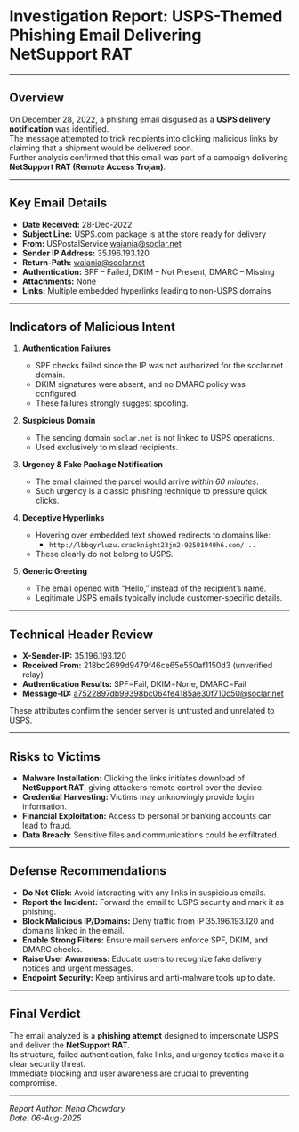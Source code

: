 # Investigation Report: USPS-Themed Phishing Email Delivering NetSupport RAT

---

## Overview
On December 28, 2022, a phishing email disguised as a **USPS delivery notification** was identified.  
The message attempted to trick recipients into clicking malicious links by claiming that a shipment would be delivered soon.  
Further analysis confirmed that this email was part of a campaign delivering **NetSupport RAT (Remote Access Trojan)**.  

---

## Key Email Details
- **Date Received:** 28-Dec-2022  
- **Subject Line:** USPS.com package is at the store ready for delivery  
- **From:** USPostalService <waiania@soclar.net>  
- **Sender IP Address:** 35.196.193.120  
- **Return-Path:** waiania@soclar.net  
- **Authentication:** SPF – Failed, DKIM – Not Present, DMARC – Missing  
- **Attachments:** None  
- **Links:** Multiple embedded hyperlinks leading to non-USPS domains  

---

## Indicators of Malicious Intent

1. **Authentication Failures**  
   - SPF checks failed since the IP was not authorized for the soclar.net domain.  
   - DKIM signatures were absent, and no DMARC policy was configured.  
   - These failures strongly suggest spoofing.  

2. **Suspicious Domain**  
   - The sending domain `soclar.net` is not linked to USPS operations.  
   - Used exclusively to mislead recipients.  

3. **Urgency & Fake Package Notification**  
   - The email claimed the parcel would arrive *within 60 minutes*.  
   - Such urgency is a classic phishing technique to pressure quick clicks.  

4. **Deceptive Hyperlinks**  
   - Hovering over embedded text showed redirects to domains like:  
     - `http://lbbqyrluzu.cracknight23jm2-92501940h6.com/...`  
   - These clearly do not belong to USPS.  

5. **Generic Greeting**  
   - The email opened with “Hello,” instead of the recipient’s name.  
   - Legitimate USPS emails typically include customer-specific details.  

---

## Technical Header Review
- **X-Sender-IP:** 35.196.193.120  
- **Received From:** 218bc2699d9479f46ce65e550af1150d3 (unverified relay)  
- **Authentication Results:** SPF=Fail, DKIM=None, DMARC=Fail  
- **Message-ID:** <a7522897db99398bc064fe4185ae30f710c50@soclar.net>  

These attributes confirm the sender server is untrusted and unrelated to USPS.  

---

## Risks to Victims
- **Malware Installation:** Clicking the links initiates download of **NetSupport RAT**, giving attackers remote control over the device.  
- **Credential Harvesting:** Victims may unknowingly provide login information.  
- **Financial Exploitation:** Access to personal or banking accounts can lead to fraud.  
- **Data Breach:** Sensitive files and communications could be exfiltrated.  

---

## Defense Recommendations
- **Do Not Click:** Avoid interacting with any links in suspicious emails.  
- **Report the Incident:** Forward the email to USPS security and mark it as phishing.  
- **Block Malicious IP/Domains:** Deny traffic from IP 35.196.193.120 and domains linked in the email.  
- **Enable Strong Filters:** Ensure mail servers enforce SPF, DKIM, and DMARC checks.  
- **Raise User Awareness:** Educate users to recognize fake delivery notices and urgent messages.  
- **Endpoint Security:** Keep antivirus and anti-malware tools up to date.  

---

## Final Verdict
The email analyzed is a **phishing attempt** designed to impersonate USPS and deliver the **NetSupport RAT**.  
Its structure, failed authentication, fake links, and urgency tactics make it a clear security threat.  
Immediate blocking and user awareness are crucial to preventing compromise.  

---

*Report Author: Neha Chowdary*  
*Date: 06-Aug-2025*
